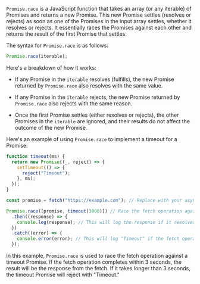 `Promise.race` is a JavaScript function that takes an array (or any iterable) of Promises and returns a new Promise. This new Promise settles (resolves or rejects) as soon as one of the Promises in the input array settles, whether it resolves or rejects. It essentially races the Promises against each other and returns the result of the first Promise that settles.

The syntax for `Promise.race` is as follows:

```javascript
Promise.race(iterable);
```

Here's a breakdown of how it works:

- If any Promise in the `iterable` resolves (fulfills), the new Promise returned by `Promise.race` also resolves with the same value.

- If any Promise in the `iterable` rejects, the new Promise returned by `Promise.race` also rejects with the same reason.

- Once the first Promise settles (either resolves or rejects), the other Promises in the `iterable` are ignored, and their results do not affect the outcome of the new Promise.

Here's an example of using `Promise.race` to implement a timeout for a Promise:

```javascript
function timeout(ms) {
  return new Promise((_, reject) => {
    setTimeout(() => {
      reject("Timeout");
    }, ms);
  });
}

const promise = fetch("https://example.com"); // Replace with your async operation

Promise.race([promise, timeout(3000)]) // Race the fetch operation against a 3-second timeout
  .then((response) => {
    console.log(response); // This will log the response if it resolves within 3 seconds
  })
  .catch((error) => {
    console.error(error); // This will log "Timeout" if the fetch operation takes longer than 3 seconds
  });
```

In this example, `Promise.race` is used to race the fetch operation against a timeout Promise. If the fetch operation completes within 3 seconds, the result will be the response from the fetch. If it takes longer than 3 seconds, the timeout Promise will reject with "Timeout."
